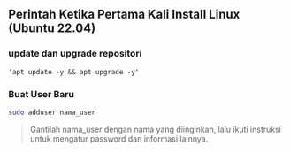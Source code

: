 ## Perintah Ketika Pertama Kali Install Linux (Ubuntu 22.04) 
### update dan upgrade repositori
```
'apt update -y && apt upgrade -y'
```
### Buat User Baru
```bash
sudo adduser nama_user
```
> Gantilah nama_user dengan nama yang diinginkan, lalu ikuti instruksi untuk mengatur password dan informasi lainnya.


